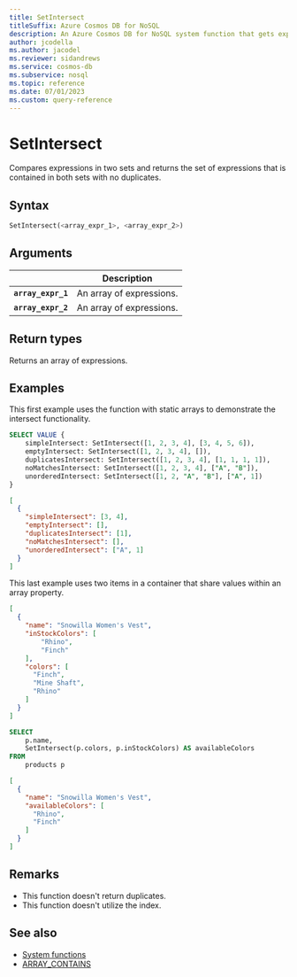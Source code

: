 ```yaml
---
title: SetIntersect
titleSuffix: Azure Cosmos DB for NoSQL
description: An Azure Cosmos DB for NoSQL system function that gets expressions that exist in two sets.
author: jcodella
ms.author: jacodel
ms.reviewer: sidandrews
ms.service: cosmos-db
ms.subservice: nosql
ms.topic: reference
ms.date: 07/01/2023
ms.custom: query-reference
---
```


# SetIntersect

Compares expressions in two sets and returns the set of expressions that is contained in both sets with no duplicates.

## Syntax

```sql
SetIntersect(<array_expr_1>, <array_expr_2>)
```

## Arguments

| | Description |
| --- | --- |
| **`array_expr_1`** | An array of expressions. |
| **`array_expr_2`** | An array of expressions. |

## Return types

Returns an array of expressions.

## Examples

This first example uses the function with static arrays to demonstrate the intersect functionality.

```sql
SELECT VALUE {
    simpleIntersect: SetIntersect([1, 2, 3, 4], [3, 4, 5, 6]),
    emptyIntersect: SetIntersect([1, 2, 3, 4], []),
    duplicatesIntersect: SetIntersect([1, 2, 3, 4], [1, 1, 1, 1]),
    noMatchesIntersect: SetIntersect([1, 2, 3, 4], ["A", "B"]),
    unorderedIntersect: SetIntersect([1, 2, "A", "B"], ["A", 1])
}
```

```json
[
  {
    "simpleIntersect": [3, 4],
    "emptyIntersect": [],
    "duplicatesIntersect": [1],
    "noMatchesIntersect": [],
    "unorderedIntersect": ["A", 1]
  }
]
```

This last example uses two items in a container that share values within an array property.

```json
[
  {
    "name": "Snowilla Women's Vest",
    "inStockColors": [
        "Rhino",
        "Finch"
    ],
    "colors": [
      "Finch",
      "Mine Shaft",
      "Rhino"
    ]
  }
]
```

```sql
SELECT
    p.name,
    SetIntersect(p.colors, p.inStockColors) AS availableColors
FROM
    products p
```

```json
[
  {
    "name": "Snowilla Women's Vest",
    "availableColors": [
      "Rhino",
      "Finch"
    ]
  }
]
```

## Remarks

- This function doesn't return duplicates.
- This function doesn't utilize the index.

## See also

- [System functions](system-functions.yml)
- [ARRAY_CONTAINS](array-contains.md)
